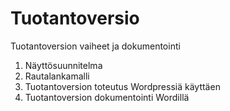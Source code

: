 # Tuotantoversio
Tuotantoversion vaiheet ja dokumentointi

1. Näyttösuunnitelma
2. Rautalankamalli
3. Tuotantoversion toteutus Wordpressiä käyttäen
4. Tuotantoversion dokumentointi Wordillä
